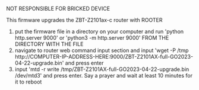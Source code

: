 NOT RESPONSIBLE FOR BRICKED DEVICE

This firmware upgrades the ZBT-Z2101ax-c router with ROOTER

1. put the firmware file in a directory on your computer and run 'python http.server 9000' or 'python3 -m http.server 9000' FROM THE DIRECTORY WITH THE FILE
2. navigate to router web command input section and input 'wget -P /tmp http://COMPUTER-IP-ADDRESS-HERE:9000/ZBT-Z2101AX-full-GO2023-04-22-upgrade.bin' and press enter
3. input 'mtd -r write /tmp/ZBT-Z2101AX-full-GO2023-04-22-upgrade.bin /dev/mtd3' and press enter. Say a prayer and wait at least 10 minutes for it to reboot
